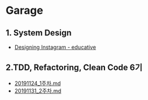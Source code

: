 # Garage

## 1. System Design

- [Designing Instagram - educative](https://github.com/byungkyu-ju/garage/blob/master/educative/SytstemDesign/Designing_Instagram.md)

## 2.TDD, Refactoring, Clean Code 6기

- [20191124_1주차.md](https://github.com/byungkyu-ju/garage/blob/master/lecture/TDD_CC_Refactoring/20191124_1%EC%A3%BC%EC%B0%A8.md)
- [20191131_2주차.md](https://github.com/byungkyu-ju/garage/blob/master/lecture/TDD_CC_Refactoring/20191131_2%EC%A3%BC%EC%B0%A8.md)